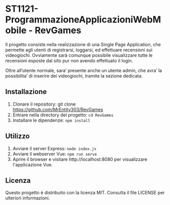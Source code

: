 # ST1121-ProgrammazioneApplicazioniWebMobile - RevGames

Il progetto consiste nella realizzazione di una Single Page Application, che permette agli utenti di registrarsi, loggarsi, ed effettuare recensioni sui videogiochi.
Ovviamente sarà comunque possibile visualizzare tutte le recensioni esposte dal sito pur non avendo effettuato il login.

Oltre all’utente normale, sara’ presente anche un utente admin, che avra’ la possibilita’ di inserire dei videogiochi, tramite la sezione dedicata.

## Installazione

1. Clonare il repository: git clone https://github.com/MrEntity303/RevGames
2. Entrare nella directory del progetto: `cd RevGames`
3. Installare le dipendenze: `npm install`


## Utilizzo

1. Avviare il server Express: `node index.js`
2. Avviare il webserver Vue: `npm run serve`
3. Aprire il browser e visitare http://localhost:8080 per visualizzare l'applicazione Vue.

## Licenza

Questo progetto è distribuito con la licenza MIT. Consulta il file LICENSE per ulteriori informazioni.
